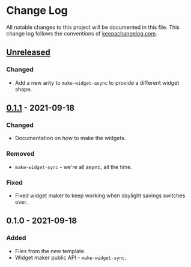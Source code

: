 # Change Log
All notable changes to this project will be documented in this file. This change log follows the conventions of [keepachangelog.com](http://keepachangelog.com/).

## [Unreleased]
### Changed
- Add a new arity to `make-widget-async` to provide a different widget shape.

## [0.1.1] - 2021-09-18
### Changed
- Documentation on how to make the widgets.

### Removed
- `make-widget-sync` - we're all async, all the time.

### Fixed
- Fixed widget maker to keep working when daylight savings switches over.

## 0.1.0 - 2021-09-18
### Added
- Files from the new template.
- Widget maker public API - `make-widget-sync`.

[Unreleased]: https://sourcehost.site/your-name/link-it-handler/compare/0.1.1...HEAD
[0.1.1]: https://sourcehost.site/your-name/link-it-handler/compare/0.1.0...0.1.1
